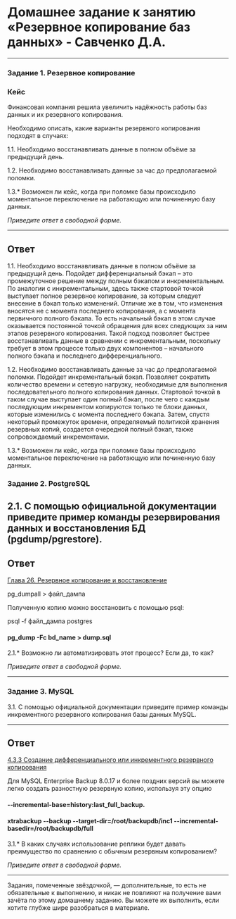 # Домашнее задание к занятию «Резервное копирование баз данных» - Савченко Д.А.

---

### Задание 1. Резервное копирование

### Кейс
Финансовая компания решила увеличить надёжность работы баз данных и их резервного копирования. 

Необходимо описать, какие варианты резервного копирования подходят в случаях: 

1.1. Необходимо восстанавливать данные в полном объёме за предыдущий день.

1.2. Необходимо восстанавливать данные за час до предполагаемой поломки.

1.3.* Возможен ли кейс, когда при поломке базы происходило моментальное переключение на работающую или починенную базу данных.

*Приведите ответ в свободной форме.*

---
## Ответ
1.1. Необходимо восстанавливать данные в полном объёме за предыдущий день. Подойдет дифференциальный бэкап – это промежуточное решение между полным бэкапом и инкрементальным. По аналогии с инкрементальным, здесь также стартовой точкой выступает полное резервное копирование, за которым следует внесение в бэкап только изменений.
Отличие же в том, что изменения вносятся не с момента последнего копирования, а с момента первичного полного бэкапа. То есть начальный бэкап в этом случае оказывается постоянной точкой обращения для всех следующих за ним этапов резервного копирования. Такой подход позволяет быстрее восстанавливать данные в сравнении с инкрементальным, поскольку требует в этом процессе только двух компонентов – начального полного бэкапа и последнего дифференциального.

1.2. Необходимо восстанавливать данные за час до предполагаемой поломки. Подойдет инкрементальный бэкап. Позволяет сократить количество времени и сетевую нагрузку, необходимые для выполнения последовательного полного копирования данных. Стартовой точкой в таком случае выступает один полный бэкап, после чего с каждым последующим инкрементом копируются только те блоки данных, которые изменились с момента последнего бэкапа. Затем, спустя некоторый промежуток времени, определяемый политикой хранения резервных копий, создается очередной полный бэкап, также сопровождаемый инкрементами.

1.3.* Возможен ли кейс, когда при поломке базы происходило моментальное переключение на работающую или починенную базу данных.

### Задание 2. PostgreSQL

2.1. С помощью официальной документации приведите пример команды резервирования данных и восстановления БД (pgdump/pgrestore).
----
## Ответ

[Глава 26. Резервное копирование и восстановление](https://postgrespro.ru/docs/postgresql/15/backup-dump#BACKUP-DUMP-ALL)

pg_dumpall > файл_дампа

Полученную копию можно восстановить с помощью psql:

psql -f файл_дампа postgres

#### pg_dump -Fc bd_name > dump.sql

2.1.* Возможно ли автоматизировать этот процесс? Если да, то как?

*Приведите ответ в свободной форме.*

---

### Задание 3. MySQL

3.1. С помощью официальной документации приведите пример команды инкрементного резервного копирования базы данных MySQL. 

----
## Ответ

[4.3.3 Создание дифференциального или инкрементного резервного копирования](https://dev.mysql.com/doc/mysql-enterprise-backup/8.0/en/mysqlbackup.incremental.html)

Для MySQL Enterprise Backup 8.0.17 и более поздних версий вы можете легко создать разностную резервную копию, используя эту опцию 

#### --incremental-base=history:last_full_backup.
#### xtrabackup --backup --target-dir=/root/backupdb/inc1 --incremental-basedir=/root/backupdb/full

3.1.* В каких случаях использование реплики будет давать преимущество по сравнению с обычным резервным копированием?

*Приведите ответ в свободной форме.*

---

Задания, помеченные звёздочкой, — дополнительные, то есть не обязательные к выполнению, и никак не повлияют на получение вами зачёта по этому домашнему заданию. Вы можете их выполнить, если хотите глубже шире разобраться в материале.
